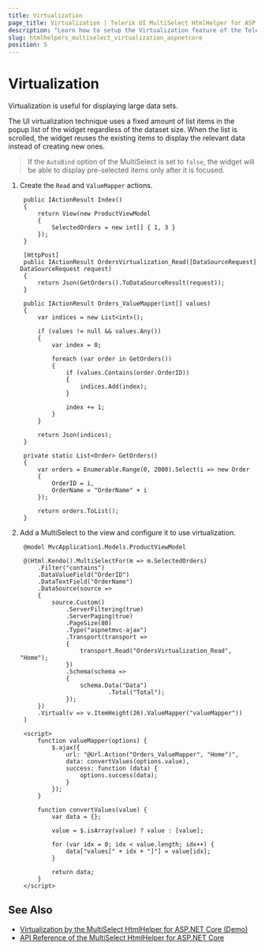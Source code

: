 ```yaml
---
title: Virtualization
page_title: Virtualization | Telerik UI MultiSelect HtmlHelper for ASP.NET Core
description: "Learn how to setup the Virtualization feature of the Telerik UI MultiSelect HtmlHelper for ASP.NET Core (MVC 6 or ASP.NET Core MVC)."
slug: htmlhelpers_multiselect_virtualization_aspnetcore
position: 5
---
```


# Virtualization

Virtualization is useful for displaying large data sets.

The UI virtualization technique uses a fixed amount of list items in the popup list of the widget regardless of the dataset size. When the list is scrolled, the widget reuses the existing items to display the relevant data instead of creating new ones.

> If the `AutoBind` option of the MultiSelect is set to `false`, the widget will be able to display pre-selected items only after it is focused.

1. Create the `Read` and `ValueMapper` actions.

        public IActionResult Index()
        {
            return View(new ProductViewModel
            {
                SelectedOrders = new int[] { 1, 3 }
            });
        }

        [HttpPost]
        public IActionResult OrdersVirtualization_Read([DataSourceRequest] DataSourceRequest request)
        {
            return Json(GetOrders().ToDataSourceResult(request));
        }

        public IActionResult Orders_ValueMapper(int[] values)
        {
            var indices = new List<int>();

            if (values != null && values.Any())
            {
                var index = 0;

                foreach (var order in GetOrders())
                {
                    if (values.Contains(order.OrderID))
                    {
                        indices.Add(index);
                    }

                    index += 1;
                }
            }

            return Json(indices);
        }

        private static List<Order> GetOrders()
        {
            var orders = Enumerable.Range(0, 2000).Select(i => new Order
            {
                OrderID = i,
                OrderName = "OrderName" + i
            });

            return orders.ToList();
        }

1. Add a MultiSelect to the view and configure it to use virtualization.

        @model MvcApplication1.Models.ProductViewModel

        @(Html.Kendo().MultiSelectFor(m => m.SelectedOrders)
            .Filter("contains")
            .DataValueField("OrderID")
            .DataTextField("OrderName")
            .DataSource(source =>
            {
                source.Custom()
                    .ServerFiltering(true)
                    .ServerPaging(true)
                    .PageSize(80)
                    .Type("aspnetmvc-ajax")
                    .Transport(transport =>
                    {
                        transport.Read("OrdersVirtualization_Read", "Home");
                    })
                    .Schema(schema =>
                    {
                        schema.Data("Data")
                                .Total("Total");
                    });
            })
            .Virtual(v => v.ItemHeight(26).ValueMapper("valueMapper"))
        )

        <script>
            function valueMapper(options) {
                $.ajax({
                    url: "@Url.Action("Orders_ValueMapper", "Home")",
                    data: convertValues(options.value),
                    success: function (data) {
                        options.success(data);
                    }
                });
            }

            function convertValues(value) {
                var data = {};

                value = $.isArray(value) ? value : [value];

                for (var idx = 0; idx < value.length; idx++) {
                    data["values[" + idx + "]"] = value[idx];
                }

                return data;
            }
        </script>

## See Also

* [Virtualization by the MultiSelect HtmlHelper for ASP.NET Core (Demo)](https://demos.telerik.com/aspnet-core/multiselect/virtualization)
* [API Reference of the MultiSelect HtmlHelper for ASP.NET Core](/api/multiselect)
